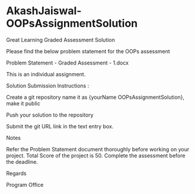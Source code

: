 # AkashJaiswal-OOPsAssignmentSolution
Great Learning Graded Assessment Solution 

Please find the below problem statement for the OOPs assessment

Problem Statement - Graded Assessment - 1.docx

This is an individual assignment. 

Solution Submission Instructions :

Create a git repository name it as {yourName OOPsAssignmentSolution}, make it public

Push your solution to the repository

Submit the git URL link in the text entry box.

Notes

Refer the Problem Statement document thoroughly before working on your project. 
Total Score of the project is 50.
Complete the assessment before the deadline.
 
Regards

Program Office

